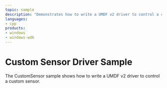 ```yaml
---
topic: sample
description: "Demonstrates how to write a UMDF v2 driver to control a custom sensor."
languages:
- cpp
products:
- windows
- windows-wdk
---
```


<!---
    name: Custom Sensor Driver Sample
    platform: UMDF2
    language: cpp
    category: Sensors
    description: Demonstrates how to write a UMDF v2 driver to control a custom sensor.
    samplefwlink: http://go.microsoft.com/fwlink/p/?LinkId=617958
--->

# Custom Sensor Driver Sample

The CustomSensor sample shows how to write a UMDF v2 driver to control a custom sensor.